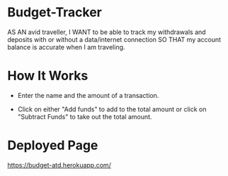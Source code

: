 # Budget-Tracker

AS AN avid traveller, I WANT to be able to track my withdrawals and deposits with or without a data/internet connection SO THAT my account balance is accurate when I am traveling.

# How It Works

* Enter the name and the amount of a transaction.

* Click on either "Add funds" to add to the total amount or click on "Subtract Funds" to take out the total amount.

# Deployed Page

https://budget-atd.herokuapp.com/